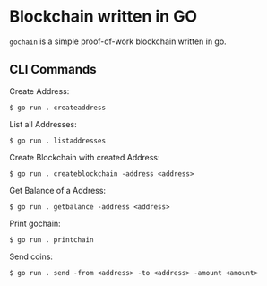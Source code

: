 # Blockchain written in GO
`gochain` is a simple proof-of-work blockchain written in go.  
## CLI Commands
Create Address:
```shell
$ go run . createaddress
```
List all Addresses:
```shell
$ go run . listaddresses
```
Create Blockchain with created Address:
```shell
$ go run . createblockchain -address <address>
```
Get Balance of a Address:
```shell
$ go run . getbalance -address <address>
```
Print gochain:
```shell
$ go run . printchain
```
Send coins:
```shell
$ go run . send -from <address> -to <address> -amount <amount>
```